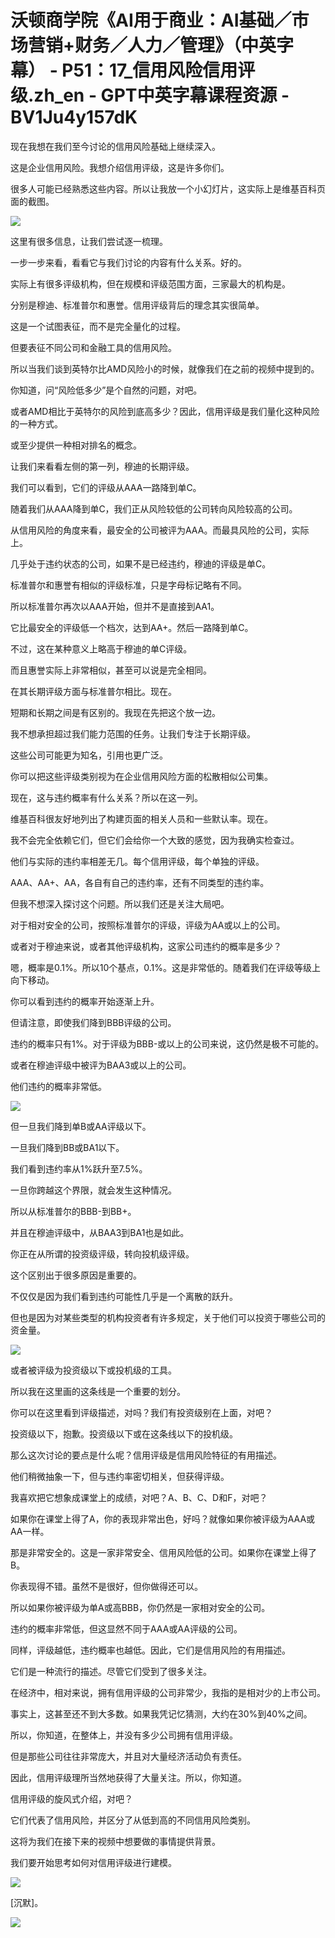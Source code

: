 # 沃顿商学院《AI用于商业：AI基础／市场营销+财务／人力／管理》（中英字幕） - P51：17_信用风险信用评级.zh_en - GPT中英字幕课程资源 - BV1Ju4y157dK

现在我想在我们至今讨论的信用风险基础上继续深入。

这是企业信用风险。我想介绍信用评级，这是许多你们。

很多人可能已经熟悉这些内容。所以让我放一个小幻灯片，这实际上是维基百科页面的截图。

![](img/0ab6e2fb84a6c706253640d40761694f_1.png)

这里有很多信息，让我们尝试逐一梳理。

一步一步来看，看看它与我们讨论的内容有什么关系。好的。

实际上有很多评级机构，但在规模和评级范围方面，三家最大的机构是。

分别是穆迪、标准普尔和惠誉。信用评级背后的理念其实很简单。

这是一个试图表征，而不是完全量化的过程。

但要表征不同公司和金融工具的信用风险。

所以当我们谈到英特尔比AMD风险小的时候，就像我们在之前的视频中提到的。

你知道，问“风险低多少”是个自然的问题，对吧。

或者AMD相比于英特尔的风险到底高多少？因此，信用评级是我们量化这种风险的一种方式。

或至少提供一种相对排名的概念。

让我们来看看左侧的第一列，穆迪的长期评级。

我们可以看到，它们的评级从AAA一路降到单C。

随着我们从AAA降到单C，我们正从风险较低的公司转向风险较高的公司。

从信用风险的角度来看，最安全的公司被评为AAA。而最具风险的公司，实际上。

几乎处于违约状态的公司，如果不是已经违约，穆迪的评级是单C。

标准普尔和惠誉有相似的评级标准，只是字母标记略有不同。

所以标准普尔再次以AAA开始，但并不是直接到AA1。

它比最安全的评级低一个档次，达到AA+。然后一路降到单C。

不过，这在某种意义上略高于穆迪的单C评级。

而且惠誉实际上非常相似，甚至可以说是完全相同。

在其长期评级方面与标准普尔相比。现在。

短期和长期之间是有区别的。我现在先把这个放一边。

我不想承担超过我们能力范围的任务。让我们专注于长期评级。

这些公司可能更为知名，引用也更广泛。

你可以把这些评级类别视为在企业信用风险方面的松散相似公司集。

现在，这与违约概率有什么关系？所以在这一列。

维基百科很友好地列出了构建页面的相关人员和一些默认率。现在。

我不会完全依赖它们，但它们会给你一个大致的感觉，因为我确实检查过。

他们与实际的违约率相差无几。每个信用评级，每个单独的评级。

AAA、AA+、AA，各自有自己的违约率，还有不同类型的违约率。

但我不想深入探讨这个问题。所以我们还是关注大局吧。

对于相对安全的公司，按照标准普尔的评级，评级为AA或以上的公司。

或者对于穆迪来说，或者其他评级机构，这家公司违约的概率是多少？

嗯，概率是0.1%。所以10个基点，0.1%。这是非常低的。随着我们在评级等级上向下移动。

你可以看到违约的概率开始逐渐上升。

但请注意，即使我们降到BBB评级的公司。

违约的概率只有1%。对于评级为BBB-或以上的公司来说，这仍然是极不可能的。

或者在穆迪评级中被评为BAA3或以上的公司。

他们违约的概率非常低。

![](img/0ab6e2fb84a6c706253640d40761694f_3.png)

但一旦我们降到单B或AA评级以下。

一旦我们降到BB或BA1以下。

我们看到违约率从1%跃升至7.5%。

一旦你跨越这个界限，就会发生这种情况。

所以从标准普尔的BBB-到BB+。

并且在穆迪评级中，从BAA3到BA1也是如此。

你正在从所谓的投资级评级，转向投机级评级。

这个区别出于很多原因是重要的。

不仅仅是因为我们看到违约可能性几乎是一个离散的跃升。

但也是因为对某些类型的机构投资者有许多规定，关于他们可以投资于哪些公司的资金量。

![](img/0ab6e2fb84a6c706253640d40761694f_5.png)

或者被评级为投资级以下或投机级的工具。

所以我在这里画的这条线是一个重要的划分。

你可以在这里看到评级描述，对吗？我们有投资级别在上面，对吧？

投资级以下，抱歉。投资级以下或在这条线以下的投机级。

那么这次讨论的要点是什么呢？信用评级是信用风险特征的有用描述。

他们稍微抽象一下，但与违约率密切相关，但获得评级。

我喜欢把它想象成课堂上的成绩，对吧？A、B、C、D和F，对吧？

如果你在课堂上得了A，你的表现非常出色，好吗？就像如果你被评级为AAA或AA一样。

那是非常安全的。这是一家非常安全、信用风险低的公司。如果你在课堂上得了B。

你表现得不错。虽然不是很好，但你做得还可以。

所以如果你被评级为单A或高BBB，你仍然是一家相对安全的公司。

违约的概率非常低，但这显然不同于AAA或AA评级的公司。

同样，评级越低，违约概率也越低。因此，它们是信用风险的有用描述。

它们是一种流行的描述。尽管它们受到了很多关注。

在经济中，相对来说，拥有信用评级的公司非常少，我指的是相对少的上市公司。

事实上，这甚至还不到大多数。如果我凭记忆猜测，大约在30%到40%之间。

所以，你知道，在整体上，并没有多少公司拥有信用评级。

但是那些公司往往非常庞大，并且对大量经济活动负有责任。

因此，信用评级理所当然地获得了大量关注。所以，你知道。

信用评级的旋风式介绍，对吧？

它们代表了信用风险，并区分了从低到高的不同信用风险类别。

这将为我们在接下来的视频中想要做的事情提供背景。

我们要开始思考如何对信用评级进行建模。

![](img/0ab6e2fb84a6c706253640d40761694f_7.png)

[沉默]。

![](img/0ab6e2fb84a6c706253640d40761694f_9.png)
